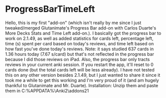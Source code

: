 # ProgressBarTimeLeft
Hello, this is my first "add-on" (which isn't really by me since I just tweaked/merged Glutanimate's Progress Bar add-on with Carlos Duarte's More Decks Stats and Time Left add-on.). I basically got the progress bar to work on 2.1.49, as well as added statistics for cards left, percentage left, time (s) spent per card based on today's reviews, and time left based on how fast you've done today's reviews.  Note: it says studied 637 cards in 1.36 hours today (7.67 s/card) but that's not reflected in the progress bar because I did those reviews on iPad. Also, the progress bar only tracts reviews in your current anki session. If you restart the app, it'll reset to 0 cards done (but the total cards left will be less already).  I have not tested this on any other version besides 2.1.49, but I just wanted to share it since it took me a while to get this working and I'm very proud of it (and am hugely thankful to Glutanimate and Mr. Duarte).  Installation: Unzip them and paste them in C:\%APPDATA%\Anki2\addons21
